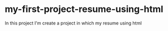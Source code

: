 # my-first-project-resume-using-html
In this project I'm create a project in which my resume using html
